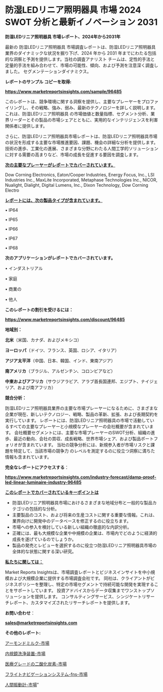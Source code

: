 # 防湿LEDリニア照明器具 市場 2024 SWOT 分析と最新イノベーション 2031

<strong>防湿LEDリニア照明器具 市場レポート、2024年から2031年</strong>

最新の 防湿LEDリニア照明器具 市場調査レポートは、防湿LEDリニア照明器具 業界のダイナミックな状況を掘り下げ、2024 年から 2031 年までにわたる包括的な洞察と予測を提供します。当社の調査アナリスト チームは、定性的手法と定量的手法を組み合わせて、市場の可能性、傾向、および予測を注意深く調査しました。 セグメンテーションダイナミクス。



<strong>レポートのサンプル コピーを取得:</strong> <a href=https://www.marketreportsinsights.com/sample/96485>

<strong><u>https://www.marketreportsinsights.com/sample/96485</u></strong></a>

このレポートは、競争環境に関する洞察を提供し、主要なプレーヤーをプロファイリングし、その戦略、強み、弱み、最新のテクノロジーを詳しく説明します。 これは、防湿LEDリニア照明器具 の市場価値と数量指標、セグメント分析、業界リーダーとその製品の市場シェアとともに、実用的なインテリジェンスを利害関係者に提供します。

さらに、防湿LEDリニア照明器具市場レポートは、防湿LEDリニア照明器具市場の状況を形成する主要な市場推進要因、課題、機会の詳細な分析を提供します。 技術の進歩、工業化の進展、さまざまな分野にわたる人間工学的ソリューションに対する需要の高まりなど、市場の成長を促進する要因を調査します。



<strong><u>次の主要なプレーヤーがレポートでカバーされています。</u></strong>

Dow Corning Electronics, Eaton/Cooper Industries, Energy Focus, Inc., LSI Industries Inc., MaxLite Incorporated, Metaphase Technologies Inc., NICOR, Nualight, Dialight, Digital Lumens, Inc., Dixon Technology, Dow Corning Electro



<strong><u><b>レポートには、次の製品タイプが含まれています。</b></u></strong>

• IP64

• IP65

• IP66

• IP67

• IP68



<strong><b>次のアプリケーションがレポートでカバーされています。</b></strong>

• インダストリアル

• 家庭

• 商業の

• 他人



<strong><b>このレポートの割引を受けるには：</b></strong><a href=https://www.marketreportsinsights.com/discount/96485>

<strong><u>https://www.marketreportsinsights.com/discount/96485</u></strong></a>



<strong>地域別：</strong>



<strong>北米</strong>（米国、カナダ、およびメキシコ）



<strong>ヨーロッパ</strong>（ドイツ、フランス、英国、ロシア、イタリア）



<strong>アジア太平洋</strong>（中国、日本、韓国、インド、東南アジア）



<strong>南アメリカ</strong>（ブラジル、アルゼンチン、コロンビアなど）



<strong>中東およびアフリカ</strong>（サウジアラビア、アラブ首長国連邦、エジプト、ナイジェリア、および南アフリカ）



<strong>競合分析：</strong>

防湿LEDリニア照明器具業界の主要な市場プレーヤーになるために、さまざまな企業が現在、新しいテクノロジー、戦略、製品の革新、拡張、および長期契約を実行しています。 レポートには、防湿LEDリニア照明器具の市場で活動しているすべての主要なプレーヤーと小規模なプレーヤーの会社概要が含まれています。 会社概要セグメントには、主要な市場プレーヤーのSWOT分析、組織の進歩、最近の動向、会社の買収、成長戦略、世界市場シェア、および製品ポートフォリオが含まれています。 当社の競争分析には、新規参入者が市場リスクと課題を特定して、当該市場の競争力 のレベルを測定するのに役立つ洞察に満ちた情報も含まれています。



<strong>完全なレポートにアクセスする</strong>：

<a href=https://www.marketreportsinsights.com/industry-forecast/damp-proof-led-linear-luminaire-industry-96485>

<strong><u>https://www.marketreportsinsights.com/industry-forecast/damp-proof-led-linear-luminaire-industry-96485</u></strong></a>



<strong><u><b>このレポートでカバーされているキーポイントは</b></u></strong>
<ul>
  <li>防湿LEDリニア照明器具市場におけるさまざまな地域分布と一般的な製品カテゴリの包括的な分析。</li>
  <li>主要製品のコスト、および将来の生産コストに関する重要な情報。これは、業界向けに開発中のデータベースを修正するのに役立ちます。</li>
  <li>市場への参入を検討している新しい組織の徹底的な内訳分析。</li>
  <li>正確には、最も大規模な企業や中規模の企業は、市場内でどのように経済的成長を遂げているのでしょうか。</li>
  <li>製品の発売とレビューを選択するのに役立つ防湿LEDリニア照明器具市場の全体的な状態に関する深い研究。</li>
</ul>


<strong><u><b>私たちに関しては：</b></u></strong>

Market Reports Insightsは、市場調査レポートとビジネスインサイトを中小規模および大規模企業に提供する市場調査会社です。 同社は、クライアントがビジネスポリシーを整理し、特定の市場セグメントで持続可能な開発を実現することをサポートしています。 投資アドバイスからデータ収集までワンストップソリューションを提供します。 コンサルティングサービス、シンジケートリサーチレポート、カスタマイズされたリサーチレポートを提供します。



<strong><b>お問い合わせ</b></strong>：

<a href=mailto:sales@marketreportsinsights.com>

<strong><u>sales@marketreportsinsights.com</u></strong></a>



<strong>その他のレポート:</strong>

<a href=https://www.linkedin.com/pulse/アーモンドミルク-市場-2023-swot-分析と最新イノベーション-2030-uphyf/>アーモンドミルク-市場</a>

<a href=https://www.linkedin.com/pulse/内視鏡洗浄装置-市場-2023-収益と成長ドライバー-2030-data-dive-discoveries-24-analysis-er1uf/>内視鏡洗浄装置-市場</a>

<a href=https://www.linkedin.com/pulse/医療グレードの二酸化炭素-市場-2023-収益と成長ドライバー-2030-fziuf/>医療グレードの二酸化炭素-市場</a>

<a href=https://www.linkedin.com/pulse/フライトナビゲーションシステム-fns-市場-2023-推進要因と成長機会-2030-pr-news-hub-e1zwf/>フライトナビゲーションシステム-fns-市場</a>

<a href=https://www.linkedin.com/pulse/人間振動計-市場-2023-swot-分析と成長率-2030-pr-news-hub-kfnaf/>人間振動計-市場</a>"
